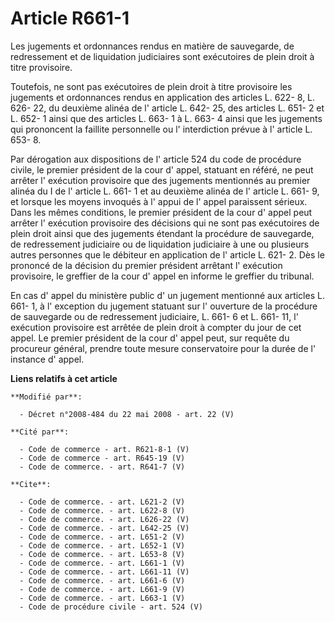 # Article R661-1

Les jugements et ordonnances rendus en matière de sauvegarde, de redressement et de liquidation judiciaires sont exécutoires
de plein droit à titre provisoire. 

Toutefois, ne sont pas exécutoires de plein droit à titre provisoire les jugements et ordonnances rendus en application des
articles L. 622- 8, 
L. 626- 22, du deuxième alinéa de l' article L. 642- 25, des articles L. 651- 2 et L. 652- 1 ainsi que des articles L. 663- 1
à L. 663- 4 ainsi que les jugements qui prononcent la faillite personnelle ou l' interdiction prévue à l' article L. 653- 8. 

Par dérogation aux dispositions de l' article 524 du code de procédure civile, le premier président de la cour d' appel,
statuant en référé, ne peut arrêter l' exécution provisoire que des jugements mentionnés au premier alinéa du I de l' article
L. 661- 1 et au deuxième alinéa de l' article L. 661- 9, et lorsque les moyens invoqués à l' appui de l' appel paraissent
sérieux. Dans les mêmes conditions, le premier président de la cour d' appel peut arrêter l' exécution provisoire des
décisions qui ne sont pas exécutoires de plein droit ainsi que des jugements étendant la procédure de sauvegarde, de
redressement judiciaire ou de liquidation judiciaire à une ou plusieurs autres personnes que le débiteur en application de l'
article L. 621- 2. Dès le prononcé de la décision du premier président arrêtant l' exécution provisoire, le greffier de la
cour d' appel en informe le greffier du tribunal. 

En cas d' appel du ministère public d' un jugement mentionné aux articles L. 661- 1, à l' exception du jugement statuant sur
l' ouverture de la procédure de sauvegarde ou de redressement judiciaire, L. 661- 6 et L. 661- 11, l' exécution provisoire
est arrêtée de plein droit à compter du jour de cet appel. Le premier président de la cour d' appel peut, sur requête du
procureur général, prendre toute mesure conservatoire pour la durée de l' instance d' appel.

**Liens relatifs à cet article**

	**Modifié par**:

	  - Décret n°2008-484 du 22 mai 2008 - art. 22 (V)

	**Cité par**:

	  - Code de commerce - art. R621-8-1 (V)
	  - Code de commerce - art. R645-19 (V)
	  - Code de commerce. - art. R641-7 (V)

	**Cite**:

	  - Code de commerce. - art. L621-2 (V)
	  - Code de commerce. - art. L622-8 (V)
	  - Code de commerce. - art. L626-22 (V)
	  - Code de commerce. - art. L642-25 (V)
	  - Code de commerce. - art. L651-2 (V)
	  - Code de commerce. - art. L652-1 (V)
	  - Code de commerce. - art. L653-8 (V)
	  - Code de commerce. - art. L661-1 (V)
	  - Code de commerce. - art. L661-11 (V)
	  - Code de commerce. - art. L661-6 (V)
	  - Code de commerce. - art. L661-9 (V)
	  - Code de commerce. - art. L663-1 (V)
	  - Code de procédure civile - art. 524 (V)
